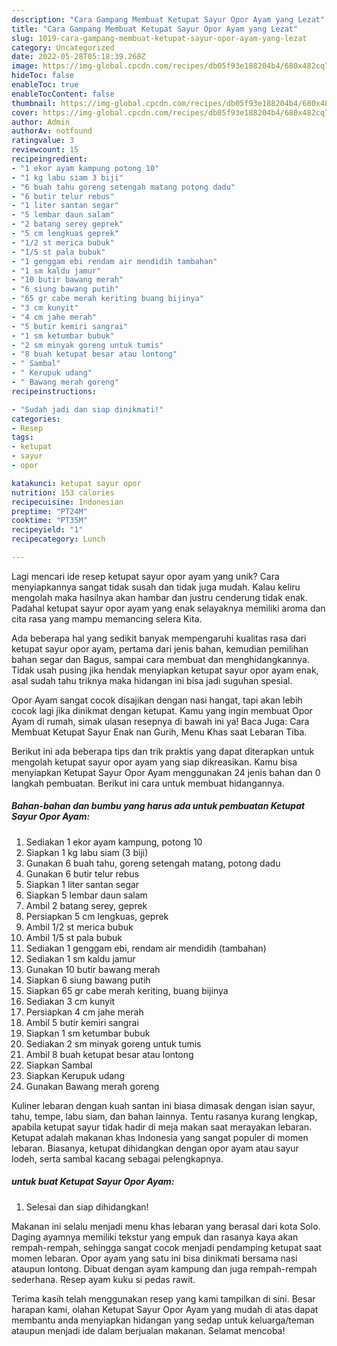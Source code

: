 ```yaml
---
description: "Cara Gampang Membuat Ketupat Sayur Opor Ayam yang Lezat"
title: "Cara Gampang Membuat Ketupat Sayur Opor Ayam yang Lezat"
slug: 1019-cara-gampang-membuat-ketupat-sayur-opor-ayam-yang-lezat
category: Uncategorized
date: 2022-05-28T05:18:39.268Z
image: https://img-global.cpcdn.com/recipes/db05f93e188204b4/680x482cq70/ketupat-sayur-opor-ayam-foto-resep-utama.jpg
hideToc: false
enableToc: true
enableTocContent: false
thumbnail: https://img-global.cpcdn.com/recipes/db05f93e188204b4/680x482cq70/ketupat-sayur-opor-ayam-foto-resep-utama.jpg
cover: https://img-global.cpcdn.com/recipes/db05f93e188204b4/680x482cq70/ketupat-sayur-opor-ayam-foto-resep-utama.jpg
author: Admin
authorAv: notfound
ratingvalue: 3
reviewcount: 15
recipeingredient:
- "1 ekor ayam kampung potong 10"
- "1 kg labu siam 3 biji"
- "6 buah tahu goreng setengah matang potong dadu"
- "6 butir telur rebus"
- "1 liter santan segar"
- "5 lembar daun salam"
- "2 batang serey geprek"
- "5 cm lengkuas geprek"
- "1/2 st merica bubuk"
- "1/5 st pala bubuk"
- "1 genggam ebi rendam air mendidih tambahan"
- "1 sm kaldu jamur"
- "10 butir bawang merah"
- "6 siung bawang putih"
- "65 gr cabe merah keriting buang bijinya"
- "3 cm kunyit"
- "4 cm jahe merah"
- "5 butir kemiri sangrai"
- "1 sm ketumbar bubuk"
- "2 sm minyak goreng untuk tumis"
- "8 buah ketupat besar atau lontong"
- " Sambal"
- " Kerupuk udang"
- " Bawang merah goreng"
recipeinstructions:

- "Sudah jadi dan siap dinikmati!"
categories:
- Resep
tags:
- ketupat
- sayur
- opor

katakunci: ketupat sayur opor 
nutrition: 153 calories
recipecuisine: Indonesian
preptime: "PT24M"
cooktime: "PT35M"
recipeyield: "1"
recipecategory: Lunch

---
```





Lagi mencari ide resep ketupat sayur opor ayam yang unik? Cara menyiapkannya sangat tidak susah dan tidak juga mudah. Kalau keliru mengolah maka hasilnya akan hambar dan justru cenderung tidak enak. Padahal ketupat sayur opor ayam yang enak selayaknya memiliki aroma dan cita rasa yang mampu memancing selera Kita.





Ada beberapa hal yang sedikit banyak mempengaruhi kualitas rasa dari ketupat sayur opor ayam, pertama dari jenis bahan, kemudian pemilihan bahan segar dan Bagus, sampai cara membuat dan menghidangkannya. Tidak usah pusing jika hendak menyiapkan ketupat sayur opor ayam enak,      asal sudah tahu triknya maka hidangan ini bisa jadi suguhan spesial.














Opor Ayam sangat cocok disajikan dengan nasi hangat, tapi akan lebih cocok lagi jika dinikmat dengan ketupat. Kamu yang ingin membuat Opor Ayam di rumah, simak ulasan resepnya di bawah ini ya! Baca Juga: Cara Membuat Ketupat Sayur Enak nan Gurih, Menu Khas saat Lebaran Tiba.






Berikut ini ada beberapa tips dan trik praktis yang dapat diterapkan untuk mengolah ketupat sayur opor ayam yang siap dikreasikan. Kamu bisa menyiapkan Ketupat Sayur Opor Ayam menggunakan 24 jenis bahan dan 0 langkah pembuatan. Berikut ini cara untuk membuat hidangannya.

<!--inarticleads1-->

##### Bahan-bahan dan bumbu yang harus ada untuk pembuatan Ketupat Sayur Opor Ayam:

1. Sediakan 1 ekor ayam kampung, potong 10
1. Siapkan 1 kg labu siam (3 biji)
1. Gunakan 6 buah tahu, goreng setengah matang, potong dadu
1. Gunakan 6 butir telur rebus
1. Siapkan 1 liter santan segar
1. Siapkan 5 lembar daun salam
1. Ambil 2 batang serey, geprek
1. Persiapkan 5 cm lengkuas, geprek
1. Ambil 1/2 st merica bubuk
1. Ambil 1/5 st pala bubuk
1. Sediakan 1 genggam ebi, rendam air mendidih (tambahan)
1. Sediakan 1 sm kaldu jamur
1. Gunakan 10 butir bawang merah
1. Siapkan 6 siung bawang putih
1. Siapkan 65 gr cabe merah keriting, buang bijinya
1. Sediakan 3 cm kunyit
1. Persiapkan 4 cm jahe merah
1. Ambil 5 butir kemiri sangrai
1. Siapkan 1 sm ketumbar bubuk
1. Sediakan 2 sm minyak goreng untuk tumis
1. Ambil 8 buah ketupat besar atau lontong
1. Siapkan  Sambal
1. Siapkan  Kerupuk udang
1. Gunakan  Bawang merah goreng


Kuliner lebaran dengan kuah santan ini biasa dimasak dengan isian sayur, tahu, tempe, labu siam, dan bahan lainnya. Tentu rasanya kurang lengkap, apabila ketupat sayur tidak hadir di meja makan saat merayakan lebaran. Ketupat adalah makanan khas Indonesia yang sangat populer di momen lebaran. Biasanya, ketupat dihidangkan dengan opor ayam atau sayur lodeh, serta sambal kacang sebagai pelengkapnya. 

<!--inarticleads2-->

#####  untuk buat Ketupat Sayur Opor Ayam:


1. Selesai dan siap dihidangkan!

Makanan ini selalu menjadi menu khas lebaran yang berasal dari kota Solo. Daging ayamnya memiliki tekstur yang empuk dan rasanya kaya akan rempah-rempah, sehingga sangat cocok menjadi pendamping ketupat saat momen lebaran. Opor ayam yang satu ini bisa dinikmati bersama nasi ataupun lontong. Dibuat dengan ayam kampung dan juga rempah-rempah sederhana. Resep ayam kuku si pedas rawit. 

Terima kasih telah menggunakan resep yang kami tampilkan di sini. Besar harapan kami, olahan Ketupat Sayur Opor Ayam yang mudah di atas dapat membantu anda menyiapkan hidangan yang sedap untuk keluarga/teman ataupun menjadi ide dalam berjualan makanan. Selamat mencoba!
